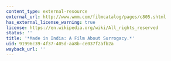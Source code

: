```yaml
---
content_type: external-resource
external_url: http://www.wmm.com/filmcatalog/pages/c805.shtml
has_external_license_warning: true
license: https://en.wikipedia.org/wiki/All_rights_reserved
status: ''
title: '*Made in India: A Film About Surrogacy.*'
uid: 91996c39-4f37-405d-aa8b-ce037f2afb2a
wayback_url: ''
---
```

